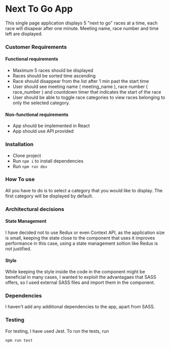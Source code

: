 # Next To Go App

This single page application displays 5 "next to go" races at a time, each race will disapear after one minute. Meeting name, race number and time left are displayed.

### Customer Requirements

#### Functional requirements

- Maximum 5 races should be displayed
- Races should be sorted time ascending
- Race should disappear from the list after 1 min past the start time
- User should see meeting name ( meeting_name ), race number ( race_number ) and countdown timer that indicates the start of the race
- User should be able to toggle race categories to view races belonging to only the selected category.

#### Non-functional requirements

- App should be implemented in React
- App should use API provided

### Installation

- Clone project
- Run ```npm i``` to install dependencies
- Run ```npm run dev```

### How To use

All you have to do is to select a category that you would like to display. The first category will be displayed by default. 

### Architectural decisions

#### State Management

I have decided not to use Redux or even Context API, as the application size is small, keeping the state close to the component that uses it improves performance in this case, using a state management soltion like Redux is not justified. 

#### Style

While keeping the style inside the code in the component might be beneficial in many cases, I wanted to exploit the advantagaes that SASS offers, so I used external SASS files and import them in the component.

### Dependencies

I haven't add any additional dependencies to the app, apart from SASS. 

### Testing

For testing, I have used Jest. To run the tests, run 

```
npm run test
```

